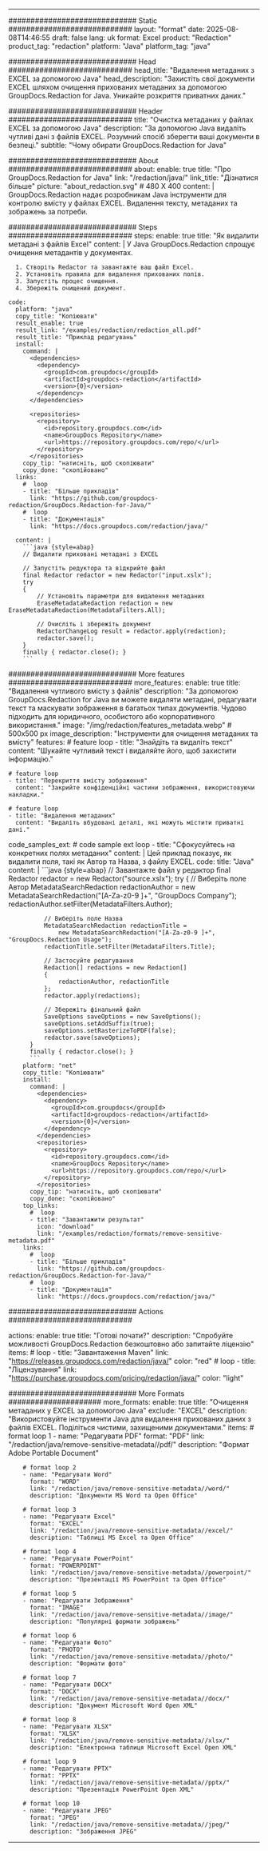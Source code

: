 
---
############################# Static ############################
layout: "format"
date:  2025-08-08T14:46:55
draft: false
lang: uk
format: Excel
product: "Redaction"
product_tag: "redaction"
platform: "Java"
platform_tag: "java"

############################# Head ############################
head_title: "Видалення метаданих з EXCEL за допомогою Java"
head_description: "Захистіть свої документи EXCEL шляхом очищення прихованих метаданих за допомогою GroupDocs.Redaction for Java. Уникайте розкриття приватних даних."

############################# Header ############################
title: "Очистка метаданих у файлах EXCEL за допомогою Java" 
description: "За допомогою Java видаліть чутливі дані з файлів EXCEL. Розумний спосіб зберегти ваші документи в безпеці."
subtitle: "Чому обирати GroupDocs.Redaction for Java" 

############################# About ############################
about:
    enable: true
    title: "Про GroupDocs.Redaction for Java"
    link: "/redaction/java/"
    link_title: "Дізнатися більше"
    picture: "about_redaction.svg" # 480 X 400
    content: |
       GroupDocs.Redaction надає розробникам Java інструменти для контролю вмісту у файлах EXCEL. Видалення тексту, метаданих та зображень за потреби.

############################# Steps ############################
steps:
    enable: true
    title: "Як видалити метадані з файлів Excel"
    content: |
      У Java GroupDocs.Redaction спрощує очищення метадантів у документах.
      
      1. Створіть Redactor та завантажте ваш файл Excel.
      2. Установіть правила для видалення прихованих полів.
      3. Запустіть процес очищення.
      4. Збережіть очищений документ.
   
    code:
      platform: "java"
      copy_title: "Копіювати"
      result_enable: true
      result_link: "/examples/redaction/redaction_all.pdf"
      result_title: "Приклад редагувань"
      install:
        command: |
          <dependencies>
            <dependency>
              <groupId>com.groupdocs</groupId>
              <artifactId>groupdocs-redaction</artifactId>
              <version>{0}</version>
            </dependency>
          </dependencies>

          <repositories>
            <repository>
              <id>repository.groupdocs.com</id>
              <name>GroupDocs Repository</name>
              <url>https://repository.groupdocs.com/repo/</url>
            </repository>
          </repositories>
        copy_tip: "натисніть, щоб скопіювати"
        copy_done: "скопійовано"
      links:
        #  loop
        - title: "Більше прикладів"
          link: "https://github.com/groupdocs-redaction/GroupDocs.Redaction-for-Java/"
        #  loop
        - title: "Документація"
          link: "https://docs.groupdocs.com/redaction/java/"
          
      content: |
        ```java {style=abap}
        // Видалити приховані метадані з EXCEL

        // Запустіть редуктора та відкрийте файл
        final Redactor redactor = new Redactor("input.xslx");
        try
        {
            // Установіть параметри для видалення метаданих
            EraseMetadataRedaction redaction = new EraseMetadataRedaction(MetadataFilters.All);

            // Очисліть і збережіть документ
            RedactorChangeLog result = redactor.apply(redaction);
            redactor.save();
        }
        finally { redactor.close(); }
        ```            


############################# More features ############################
more_features:
  enable: true
  title: "Видалення чутливого вмісту з файлів"
  description: "За допомогою GroupDocs.Redaction for Java ви можете видаляти метадані, редагувати текст та маскувати зображення в багатьох типах документів. Чудово підходить для юридичного, особистого або корпоративного використання."
  image: "/img/redaction/features_metadata.webp" # 500x500 px
  image_description: "Інструменти для очищення метаданих та вмісту"
  features:
    # feature loop
    - title: "Знайдіть та видаліть текст"
      content: "Шукайте чутливий текст і видаляйте його, щоб захистити інформацію."

    # feature loop
    - title: "Перекриття вмісту зображення"
      content: "Закрийте конфіденційні частини зображення, використовуючи накладки."

    # feature loop
    - title: "Видалення метаданих"
      content: "Видаліть вбудовані деталі, які можуть містити приватні дані."
      
  code_samples_ext:
    # code sample ext loop
    - title: "Сфокусуйтесь на конкретних полях метаданих"
      content: |
        Цей приклад показує, як видалити поля, такі як Автор та Назва, з файлу EXCEL.
      code:
        title: "Java"
        content: |
          ```java {style=abap}
          //  Завантажте файл у редактор
          final Redactor redactor = new Redactor("source.xslx");
          try
          {
              // Виберіть поле Автор
              MetadataSearchRedaction redactionAuthor = 
                  new MetadataSearchRedaction("[A-Za-z0-9 ]+", "GroupDocs Company");
              redactionAuthor.setFilter(MetadataFilters.Author);

              // Виберіть поле Назва
              MetadataSearchRedaction redactionTitle = 
                  new MetadataSearchRedaction("[A-Za-z0-9 ]+", "GroupDocs.Redaction Usage");
              redactionTitle.setFilter(MetadataFilters.Title);

              // Застосуйте редагування
              Redaction[] redactions = new Redaction[]
              {
                  redactionAuthor, redactionTitle
              };
              redactor.apply(redactions);

              // Збережіть фінальний файл
              SaveOptions saveOptions = new SaveOptions();
              saveOptions.setAddSuffix(true);
              saveOptions.setRasterizeToPDF(false);
              redactor.save(saveOptions);
          }
          finally { redactor.close(); }
          ```
        platform: "net"
        copy_title: "Копіювати"
        install:
          command: |
            <dependencies>
              <dependency>
                <groupId>com.groupdocs</groupId>
                <artifactId>groupdocs-redaction</artifactId>
                <version>{0}</version>
              </dependency>
            </dependencies>
            <repositories>
              <repository>
                <id>repository.groupdocs.com</id>
                <name>GroupDocs Repository</name>
                <url>https://repository.groupdocs.com/repo/</url>
              </repository>
            </repositories>
          copy_tip: "натисніть, щоб скопіювати"
          copy_done: "скопійовано"
        top_links:
          #  loop
          - title: "Завантажити результат"
            icon: "download"
            link: "/examples/redaction/formats/remove-sensitive-metadata.pdf"
        links:
          #  loop
          - title: "Більше прикладів"
            link: "https://github.com/groupdocs-redaction/GroupDocs.Redaction-for-Java/"
          #  loop
          - title: "Документація"
            link: "https://docs.groupdocs.com/redaction/java/"


############################# Actions ############################

actions:
  enable: true
  title: "Готові почати?"
  description: "Спробуйте можливості GroupDocs.Redaction безкоштовно або запитайте ліцензію"
  items:
    #  loop
    - title: "Завантаження Maven"
      link: "https://releases.groupdocs.com/redaction/java/"
      color: "red"
        #  loop
    - title: "Ліцензування"
      link: "https://purchase.groupdocs.com/pricing/redaction/java/"
      color: "light"


############################# More Formats #####################
more_formats:
    enable: true
    title: "Очищення метаданих у EXCEL за допомогою Java"
    exclude: "EXCEL"
    description: "Використовуйте інструменти Java для видалення прихованих даних з файлів EXCEL. Поділіться чистими, захищеними документами."
    items: 
        # format loop 1
        - name: "Редагувати PDF"
          format: "PDF"
          link: "/redaction/java/remove-sensitive-metadata//pdf/"
          description: "Формат Adobe Portable Document"

        # format loop 2
        - name: "Редагувати Word"
          format: "WORD"
          link: "/redaction/java/remove-sensitive-metadata//word/"
          description: "Документи MS Word та Open Office"
          
        # format loop 3
        - name: "Редагувати Excel"
          format: "EXCEL"
          link: "/redaction/java/remove-sensitive-metadata//excel/"
          description: "Таблиці MS Excel та Open Office"

        # format loop 4
        - name: "Редагувати PowerPoint"
          format: "POWERPOINT"
          link: "/redaction/java/remove-sensitive-metadata//powerpoint/"
          description: "Презентації MS PowerPoint та Open Office"

        # format loop 5
        - name: "Редагувати Зображення"
          format: "IMAGE"
          link: "/redaction/java/remove-sensitive-metadata//image/"
          description: "Популярні формати зображень"

        # format loop 6
        - name: "Редагувати Фото"
          format: "PHOTO"
          link: "/redaction/java/remove-sensitive-metadata//photo/"
          description: "Формати фото"

        # format loop 7
        - name: "Редагувати DOCX"
          format: "DOCX"
          link: "/redaction/java/remove-sensitive-metadata//docx/"
          description: "Документ Microsoft Word Open XML"
          
        # format loop 8
        - name: "Редагувати XLSX"
          format: "XLSX"
          link: "/redaction/java/remove-sensitive-metadata//xlsx/"
          description: "Електронна таблиця Microsoft Excel Open XML"
          
        # format loop 9
        - name: "Редагувати PPTX"
          format: "PPTX"
          link: "/redaction/java/remove-sensitive-metadata//pptx/"
          description: "Презентація PowerPoint Open XML"

        # format loop 10
        - name: "Редагувати JPEG"
          format: "JPEG"
          link: "/redaction/java/remove-sensitive-metadata//jpeg/"
          description: "Зображення JPEG"


---